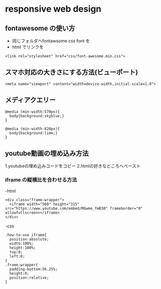 # responsive web design

## fontawesome の使い方
- 同じフォルダへfontawsome css font を
- html でリンクを
```
<link rel="stylesheet" href="css/font-awesome.min.css">
```

## スマホ対応の大きさにする方法(ビューポート)
```
<meta name="viewport" content="width=device-width,initial-scale=1.0">
```

## メディアクエリー
```
@media (min-width:570px){
  body{background:skyblue;}
}

@media (min-width:820px){
  body{background:lime;}
}
```

## youtube動画の埋め込み方法
1.youtubeの埋め込みコードをコピー
2.htmlの好きなところへペースト

### iframe の縦横比を合わせる方法
-html
```
<div class="frame-wrapper">
  <iframe width="560" height="315" src="https://www.youtube.com/embed/MGwme_fmB30" frameborder="0" allowfullscreen></iframe>
</div>
```
-css
```
.how-to-use iframe{
  position:absolute;
  width:100%;
  height:100%;
  top:0;
  left:0;
}
.frame-wrapper{
  padding-bottom:56.25%;
  height:0;
  position:relative;
}
```